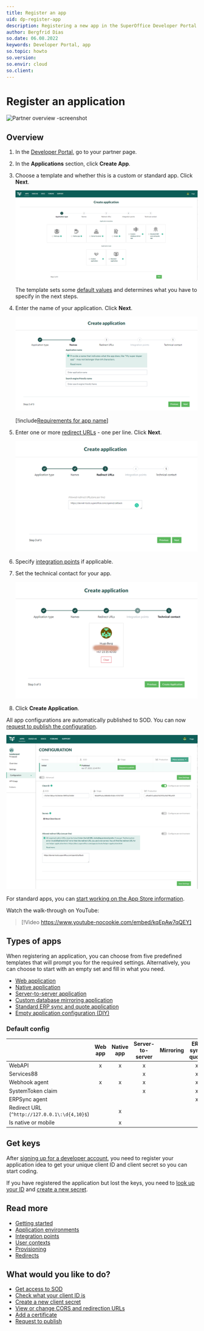 ```yaml
---
title: Register an app
uid: dp-register-app
description: Registering a new app in the SuperOffice Developer Portal.
author: Bergfrid Dias
so.date: 06.08.2022
keywords: Developer Portal, app
so.topic: howto
so.version:
so.envir: cloud
so.client:
---
```


# Register an application

![Partner overview -screenshot][img1]

## Overview

1. In the [Developer Portal][19], go to your partner page.

2. In the **Applications** section, click **Create App**.

3. Choose a template and whether this is a custom or standard app. Click **Next**.

    ![Create application wizard -screenshot][img2]

    The template sets some [default values](#default-config) and determines what you have to specify in the next steps.

4. Enter the name of your application. Click **Next**.

    ![Enter application name -screenshot][img3]

    [!include[Requirements for app name](includes/note-app-name.md)]

5. Enter one or more [redirect URLs][6] - one per line. Click **Next**.

    ![Enter redirect URL -screenshot][img4]

6. Specify [integration points][17] if applicable.

7. Set the technical contact for your app.

    ![Developer Portal set technical contact when creating app-screenshot][img5]

8. Click **Create Application**.

All app configurations are automatically published to SOD. You can now [request to publish the configuration][18].

![App registration complete -screenshot][img6]

For standard apps, you can [start working on the App Store information][11].

Watch the walk-through on YouTube:

<!-- markdownlint-disable-next-line MD034 DOCSMD007 -->
> [!Video https://www.youtube-nocookie.com/embed/kqEpAw7qQEY]

## Types of apps

When registering an application, you can choose from five predefined templates that will prompt you for the required settings. Alternatively, you can choose to start with an empty set and fill in what you need.

* [Web application][12]
* [Native application][13]
* [Server-to-server application][14]
* [Custom database mirroring application][15]
* [Standard ERP sync and quote application][16]
* [Empty application configuration (DIY)][17]

### Default config

| | Web app | Native app | Server-to-server | Mirroring | ERP sync, quote | Empty (DIY) |
|---|:-:|:-:|:-:|:-:|:-:|:-:|
| WebAPI | x | x | x | | x | x |
| Services88 | | | x | | x | x |
| Webhook agent | x | x | x | | x | x |
| SystemToken claim | | | x | | x | |
| ERPSync agent | | | | | x | |
| Redirect URL (`^http://127.0.0.1\:\d{4,10}$`) | | x | | | | |
| Is native or mobile | | x | | | | |

## Get keys

After [signing up for a developer account][1], you need to register your application idea to get your unique client ID and client secret so you can start coding.

If you have registered the application but lost the keys, you need to [look up your ID][7] and [create a new secret][8].

## Read more

* [Getting started][1]
* [Application environments][3]
* [Integration points][17]
* [User contexts][4]
* [Provisioning][5]
* [Redirects][6]

## What would you like to do?

* [Get access to SOD][2]
* [Check what your client ID is][7]
* [Create a new client secret][8]
* [View or change CORS and redirection URLs][9]
* [Add a certificate][10]
* [Request to publish][18]

<!-- Referenced links -->
[1]: ../../getting-started/index.md
[2]: ../../getting-started/get-access-to-sod.md
[3]: ../../getting-started/app-envir.md
[4]: ../../getting-started/user-contexts.md
[5]: ../../provisioning/index.md
[6]: ../config/redirects/index.md
[7]: ../config/find-clientid.md
[8]: ../config/get-client-secret.md
[9]: ../config/cors-and-redirection-urls.md
[10]: ../config/new-certificate.md
[11]: ../standard-app/app-store/update-app-page.md
[12]: web-app.md
[13]: native-app.md
[14]: server-to-server-app.md
[15]: mirror-app.md
[16]: sync-app.md
[17]: ../../api/overview/index.md
[18]: ../request-to-publish.md
[19]: https://dev.superoffice.com/

<!-- Referenced images -->
[img1]: ../media/partner-overview.png
[img2]: media/create-app-wizard.png
[img3]: media/enter-app-name.png
[img4]: media/enter-redirect-urls.png
[img5]: media/select-technical-contact.png
[img6]: media/request-publish-stage.png
